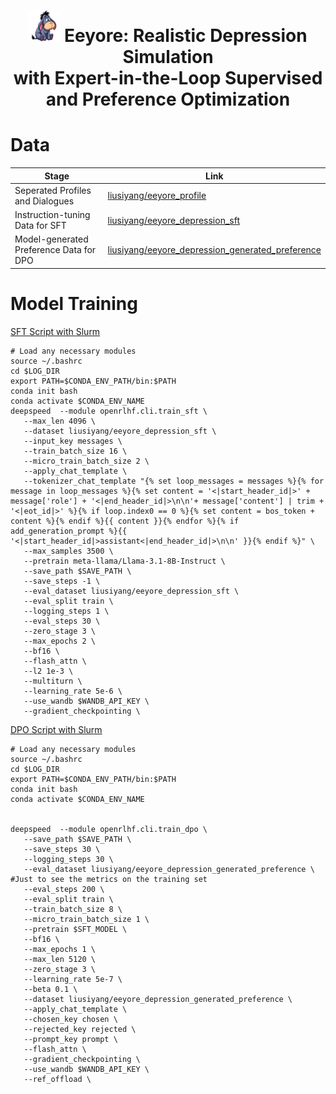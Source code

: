 <h1 align="center">  <img src="https://github.com/MichiganNLP/Eeyore/blob/main/icon.png" width="50" height="50"> Eeyore: Realistic Depression Simulation  <br /> with Expert-in-the-Loop Supervised and Preference Optimization </h1>



# Data
|Stage|Link|
|-------|-------|
|Seperated Profiles and Dialogues|[liusiyang/eeyore_profile](https://huggingface.co/datasets/liusiyang/eeyore_profile)|
|Instruction-tuning Data for SFT|[liusiyang/eeyore_depression_sft](https://huggingface.co/datasets/liusiyang/eeyore_depression_sft)|
|Model-generated Preference Data for DPO|[liusiyang/eeyore_depression_generated_preference](https://huggingface.co/datasets/liusiyang/eeyore_depression_generated_preference)|


# Model Training

[SFT Script with Slurm](https://github.com/MichiganNLP/Eeyore/blob/main/code/train_sft_slurm_example.sh)
```
# Load any necessary modules
source ~/.bashrc
cd $LOG_DIR
export PATH=$CONDA_ENV_PATH/bin:$PATH
conda init bash
conda activate $CONDA_ENV_NAME
deepspeed  --module openrlhf.cli.train_sft \
   --max_len 4096 \
   --dataset liusiyang/eeyore_depression_sft \
   --input_key messages \
   --train_batch_size 16 \
   --micro_train_batch_size 2 \
   --apply_chat_template \
   --tokenizer_chat_template "{% set loop_messages = messages %}{% for message in loop_messages %}{% set content = '<|start_header_id|>' + message['role'] + '<|end_header_id|>\n\n'+ message['content'] | trim + '<|eot_id|>' %}{% if loop.index0 == 0 %}{% set content = bos_token + content %}{% endif %}{{ content }}{% endfor %}{% if add_generation_prompt %}{{ '<|start_header_id|>assistant<|end_header_id|>\n\n' }}{% endif %}" \
   --max_samples 3500 \
   --pretrain meta-llama/Llama-3.1-8B-Instruct \
   --save_path $SAVE_PATH \
   --save_steps -1 \
   --eval_dataset liusiyang/eeyore_depression_sft \
   --eval_split train \
   --logging_steps 1 \
   --eval_steps 30 \
   --zero_stage 3 \
   --max_epochs 2 \
   --bf16 \
   --flash_attn \
   --l2 1e-3 \
   --multiturn \
   --learning_rate 5e-6 \
   --use_wandb $WANDB_API_KEY \
   --gradient_checkpointing \
```

[DPO Script with Slurm](https://github.com/MichiganNLP/Eeyore/blob/main/code/train_dpo_slurm_example.sh)

```
# Load any necessary modules
source ~/.bashrc
cd $LOG_DIR
export PATH=$CONDA_ENV_PATH/bin:$PATH
conda init bash
conda activate $CONDA_ENV_NAME


deepspeed  --module openrlhf.cli.train_dpo \
   --save_path $SAVE_PATH \
   --save_steps 30 \
   --logging_steps 30 \
   --eval_dataset liusiyang/eeyore_depression_generated_preference \ #Just to see the metrics on the training set
   --eval_steps 200 \
   --eval_split train \
   --train_batch_size 8 \
   --micro_train_batch_size 1 \
   --pretrain $SFT_MODEL \
   --bf16 \
   --max_epochs 1 \
   --max_len 5120 \
   --zero_stage 3 \
   --learning_rate 5e-7 \
   --beta 0.1 \
   --dataset liusiyang/eeyore_depression_generated_preference \
   --apply_chat_template \
   --chosen_key chosen \
   --rejected_key rejected \
   --prompt_key prompt \
   --flash_attn \
   --gradient_checkpointing \
   --use_wandb $WANDB_API_KEY \
   --ref_offload \
```

